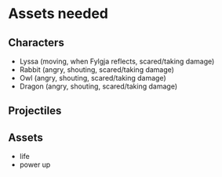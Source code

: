 # Assets needed

## Characters

- Lyssa (moving, when Fylgja reflects, scared/taking damage)
- Rabbit (angry, shouting, scared/taking damage)
- Owl (angry, shouting, scared/taking damage)
- Dragon (angry, shouting, scared/taking damage)


## Projectiles

## Assets

- life
- power up
